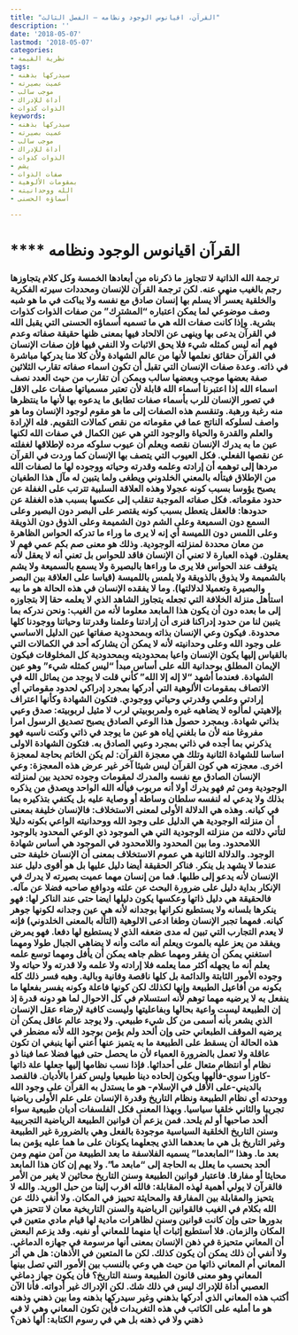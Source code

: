```yaml
---
title: "القرآن، اقيانوس الوجود ونظامه – الفصل الثالث"
description: ''
date: '2018-05-07'
lastmod: '2018-05-07'
categories:
- نظرية القيمة
tags:
- سيدركها بذهنه
- عميت بصيرته
- موجب سالب
- أداة للإدراك
- الذوات كذوات
keywords:
- سيدركها بذهنه
- عميت بصيرته
- موجب سالب
- أداة للإدراك
- الذوات كذوات
- يشم
- صفات الذوات
- بمقومات الألوهية
- الله ووحدانيته
- أسماؤه الحسنى

---
```

# **** **القرآن** اقيانوس الوجود ونظامه

### ترجمة الله الذاتية لا تتجاوز ما ذكرناه من أبعادها الخمسة وكل كلام يتجاوزها رجم بالغيب منهي عنه. لكن ترجمة القرآن للإنسان ومحددات سيرته الفكرية والخلقية يعسر ألا يسلم بها إنسان صادق مع نفسه ولا يباكت في ما هو شبه وصف موضوعي لما يمكن اعتباره “المشترك” من صفات الذوات كذوات بشرية. وإذا كانت صفات الله هي ما تسميه أسماؤه الحسنى التي يقبل الله في القرآن يدعى بها وينهى عن الالحاد فيها بمعنى ظنها حقيقة صفاته وعدم فهم أنه ليس كمثله شيء فلا يحق الاثبات ولا النفي فيها فإن صفات الإنسان في القرآن حقائق نعلمها لأنها من عالم الشهادة ولأن كلا منا يدركها مباشرة في ذاته. وعدة صفات الإنسان التي تقبل أن تكون اسماء صفاته تقارب الثلاثين صفة بعضها موجب وبعضها سالب ويمكن أن تقارب من حيث العدد نصف اسماء الله إذا اعتبرنا أسماء الله قابلة لأن تعتبر مسمياتها صفات على الاقل في تصور الإنسان للرب بأسماء صفات تطابق ما يدعوه بها لأنها ما ينتظرها منه رغبة ورهبة. وتنقسم هذه الصفات إلى ما هو مقوم لوجود الإنسان وما هو واصف لسلوكه الناتج عما في مقوماته من نقص كمالات التقويم. فله الإرادة والعلم والقدرة والحياة والوجود التي هي عين الكمال في صفات الله لكنها عين ما به يدرك الإنسان نقصه ويعلم أن عيوب سلوكه مرده لإطلاقها لغفلته عن نقصها الفعلي. فكل العيوب التي يتصف بها الإنسان كما وردت في القرآن مردها إلى توهمه أن إرادته وعلمه وقدرته وحياته ووجوده لها ما لصفات الله من الإطلاق فيتأله بالمعني الخلدوني ويطغى ولما يتبين له مآل هذا الطغيان يصبح يؤوسا بسبب كونه عجولا وهذه العلاقة السلبية تترتب على الغفلة عن حدود مقوماته. فكل صفاته الموجبة تنقلب إلى عكسها بسبب هذه الغفلة عن حدودها: فالعقل يتعطل بسبب كونه يقتصر على البصر دون البصير وعلى السمع دون السميعة وعلى الشم دون الشميمة وعلى الذوق دون الذويقة وعلى اللمس دون اللميسة أي إنه لا يرى ما وراء ما تدركه الحواس الظاهرة من معان محددة لمنزلته الوجودية. وذلك هو معنى صم بكم عمي فهم لا يعقلون. فهذه العبارة لا تعني أن الإنسان فاقد للحواس بل تعني أنه لا يعقل لأنه يتوقف عند الحواس فلا يرى ما وراءها بالبصيرة ولا يسمع بالسميعة ولا يشم بالشميمة ولا يذوق بالذويقة ولا يلمس باللميسة (قياسا على العلاقة بين البصر والبصيرة وتعميلا لدلالتها). وما لا يفقده الإنسان في هذه الحالة هو ما بيه استأهل منزلة الخلافة التي تجعله يتجاوز الشاهد الذي لا يعلمه حقا إلا بتجاوزه إلى ما بعده دون أن يكون هذا المابعد معلوما لأنه من الغيب: ونحن ندركه بما يتبين لنا من حدود إدراكنا فنرى أن إرادتنا وعلمنا وقدرتنا وحياتنا ووجودنا كلها محدودة. فيكون وعي الإنسان بذاته وبمحدودية صفاتها عين الدليل الاساسي على وجود الله وعلى وحدانيته لأنه لا يمكن أن يشاركه أحد في الكمالات التي بالقياس إليها يكون الإنسان واعيا بمحدوديته وبمحدودية كل المخلوقات فيكون الإيمان المطلق بوحدانية الله على أساس مبدأ “ليس كمثله شيء” وهو عين الشهادة. فعندما أشهد “لا إله إلا الله” كأني قلت لا يوجد من يماثل الله في الاتصاف بمقومات الألوهية التي أدركها بمجرد إدراكي لحدود مقوماتي أي إرادتي وعلمي وقدرتي وحياتي ووجودي. فتكون الشهادة وكأنها اعتراف بإلاهيتي لمألوه لا يضاهيه غيره ولمربوبيتي لرب لا مثيل لربوبيته: صدق وعيي بذاتي شهادة. وبمجرد حصول هذا الوعي الصادق يصبح تصديق الرسول امرا مفروغا منه لأن ما بلغني إياه هو عين ما يوجد في ذاتي وكنت ناسيه فهو يذكرني بما أجده في ذاتي بمجرد وعيي الصادق به. فتكون الشهادة الاولى اساسا للشهادة الثانية وتلك هي معجزة القرآن: لم يكن الخاتم بحاجة لمعجزة اخرى. معجزته هي كون القرآن ليس شيئا آخر غير عرض هذه المعجزة: وعي الإنسان الصادق مع نفسه والمدرك لمقومات وجوده تحديد بين لمنزلته الوجودية ومن ثم فهو يدرك أولا أنه مربوب فيأله الله الواحد ويصدق من يذكره بذلك ولا يدعي له لنفسه سلطان وساطة أو وصاية عليه بل يكتفي بتذكيره بما في كيانه. وهذه هي الدلالة الأولى لمعنى الاستخلاف: فالإنسان خليفة بمعنى أن منزلته الوجودية هي الدليل على وجود الله ووحدانيته الواعي بكونه دليلا لتأتي دلالته من منزلته الوجودية التي هي الموجود ذي الوعي المحدود بالوجود اللامحدود. وما بين المحدود واللامحدود في الموجود هي أساس شهادة الوجود. والدلالة الثانية هي عموم الاستخلاف بمعنى أن الإنسان خليفة حتى عندما لا يشهد بل ينكر. فناكر الحقيقة أيضا دليل عليها بل هو أقوى دليل عند الإنسان لأنه يدعو إلى طلبها. فما من إنسان مهما عميت بصيرته لا يدرك في الإنكار بداية دليل على ضرورة البحث عن علته ودوافع صاحبه فضلا عن مآله. فالحقيقة هي دليل ذاتها وعكسها يكون دليلها ايضا حتى عند الناكر لها: فهو ينكرها بلسانه ولا يستطيع نكرانها بوجدانه لأنه هي عين وجدانه لكونها جوهر كيانه. فمهما تجبر الإنسان وطغا ادعى الالوهية (التأله بالمعنى الخلدوني) فإنه لا يعدم التجارب التي تبين له مدى ضعفه الذي لا يستطيع لها دفعا. فهو يمرض ويفقد من يعز عليه بالموت ويعلم أنه مائت وأنه لا يضاهي الجبال طولا ومهما استغني يمكن أن يفقر ومهما عظم جاهه يمكن أن يأفل ومهما توسع علمه يعلم أنه ما يجهله أكثر مما يعلمه فلا إرادته ولا علمه ولا قدرته ولا حياته ولا وجوده الأمور الثابتة والدائمة بل كلها ناقصة وفانية وبالية. وهبه فسر ذلك كله بكونه من أفاعيل الطبيعة وإنها لكذلك لكن كونها فاعلة وكونه يفسر بفعلها ما ينفعل به لا يرضيه مهما توهم لأنه استسلام في كل الاحوال لما هو دونه قدرة إذ إن الطبيعة ليست واعية بحالها وبفاعليتها وليست كافية لإرضاء عقل الإنسان الذي يشعر بأنه أسمى من كل شيء طبيعي. ولا يوجد عالم عاقل يمكن أن يرضيه الموقف الطبعاني حتى وإن ألحد ولم يؤمن بوجود الله لأنه مضطر في هذه الحالة أن يسقط على الطبيعة ما به يتميز عنها أعني أنها ينبغي ان تكون عاقلة ولا تعمل بالضرورة العمياء لأن ما يحصل حتى فيها فضلا عما فينا ذو نظام أو انتظام متعال على أحداثها. فإذا نسب نظامها إليها جعلها علة ذاتها -كاوزا سوي-فألهها ويكون إلحاده دينا طبيعيا وليس كفرا بالأديان. فالقصد بالديني-على الأقل في الإسلام- هو ما يستدل به القرآن على وجود الله ووحدته أي نظام الطبيعة ونظام التاريخ وقدرة الإنسان على علم الأولى رياضيا تجريبا والثاني خلقيا سياسيا. وبهذا المعنى فكل الفلسفات أديان طبيعية سواء ألحد صاحبها أو لم يلحد. فمن يزعم أن قوانين الطبيعة الرياضية التجريبية وسنن التاريخ الخلقية السياسية موجودة بالفعل وهي بالضرورة غير الطبيعة وغير التاريخ بل هي ما بعدهما الذي يجعلهما يكونان على ما هما عليه يؤمن بما بعد ما. وهذا “المابعدما” يسميه الفلاسفة ما بعد الطبيعة من آمن منهم ومن ألحد بحسب ما يعلل به الحاجة إلى “مابعد ما”. ولا يهم إن كان هذا المابعد محايثا أو مفارقا. فاعتبار قوانين الطبيعة وسنن التاريخ محاثين لا يغير من الأمر فالقرآن لا يولي أهمية لهذه المقابلة: فالله اقرب إلينا من حبل الوريد. والله لا يتحيز والمقابلة بين المفارقة والمحايثة تحييز في المكان. ولا أنفي ذلك عن الله بكلام في الغيب فالقوانين الرياضية والسنن التاريخية معان لا تتحيز هي بدورها حتى وإن كانت قوانين وسنن لظاهرات مادية لها قيام مادي متعين في المكان والزمان. فلا أستطيع إثبات أيا منهما للمعاني أو نفيه. وقد يزعم البعض أن المعاني متحيزة في ذهن الإنسان بمعنى أنها مرسومة في جهازه الدماغي. ولا أنفي أن ذلك يمكن أن يكون كذلك. لكن ما المتعين في الأذهان: هل هي أثر المعاني أم المعاني ذاتها من حيث هي وعي بالنسب بين الأمور التي تصل بينها المعاني وهو معنى قانون الطبيعة وسنة التاريخ؟ فأن يكون جهاز دماغي العصبي أداة للإدراك ليس في ذلك شك. لكن الإدراك غير أدواته. فأنا الآن أكتب هذه المعاني الذي أدركها بذهني وغير سيدركها بذهنه وما بين ذهني وذهنه هو ما أمليه على الكاتب في هذه التغريدات فأين تكون المعاني وهي لا في ذهني ولا في ذهنه بل هي في رسوم الكتابة: ألها ذهن؟

###
